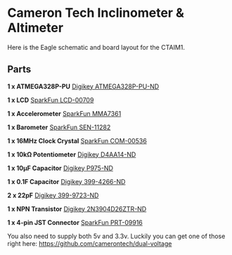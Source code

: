 Cameron Tech Inclinometer & Altimeter
=====================================
Here is the Eagle schematic and board layout for the CTAIM1.

Parts
-----

**1 x ATMEGA328P-PU** [Digikey ATMEGA328P-PU-ND](http://www.digikey.com/product-detail/en/ATMEGA328P-PU/ATMEGA328P-PU-ND/1914589)

**1 x LCD** [SparkFun LCD-00709](https://www.sparkfun.com/products/709)

**1 x Accelerometer** [SparkFun MMA7361](https://www.sparkfun.com/products/9652)

**1 x Barometer** [SparkFun SEN-11282](https://www.sparkfun.com/products/11282)

**1 x 16MHz Clock Crystal** [SparkFun COM-00536](https://www.sparkfun.com/products/536)

**1 x 10kΩ Potentiometer** [Digikey D4AA14-ND](http://www.digikey.com/product-search/en?WT.z_header=search_go&lang=en&site=us&keywords=D4AA14-ND&x=-1136&y=-51&formaction=on)

**1 x 10µF Capacitor** [Digikey P975-ND](http://www.digikey.com/product-search/en/capacitors/aluminum-capacitors/131081?k=p975-ND)

**1 x 0.1F Capacitor** [Digikey 399-4266-ND](http://www.digikey.com/product-search/en?WT.z_header=search_go&lang=en&site=us&keywords=399-4266-ND&x=-1151&y=-51&formaction=on)

**2 x 22pF** [Digikey 399-9723-ND](http://www.digikey.com/product-detail/en/C315C220K5G5TA/399-9723-ND/3726119)

**1 x NPN Transistor** [Digikey 2N3904D26ZTR-ND](http://www.digikey.com/product-detail/en/2N3904TFR/2N3904D26ZTR-ND/458818)

**1 x 4-pin JST Connector** [SparkFun PRT-09916](https://www.sparkfun.com/products/9916)

You also need to supply both 5v and 3.3v. Luckily you can get one of those right
here: https://github.com/camerontech/dual-voltage
